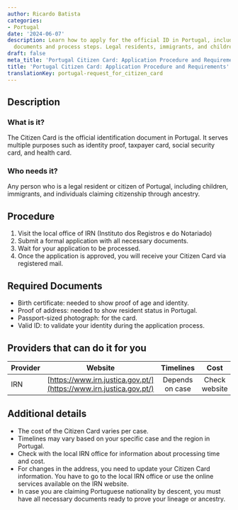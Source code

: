 ```yaml
---
author: Ricardo Batista
categories:
- Portugal
date: '2024-06-07'
description: Learn how to apply for the official ID in Portugal, including required
  documents and process steps. Legal residents, immigrants, and children eligible.
draft: false
meta_title: 'Portugal Citizen Card: Application Procedure and Requirements'
title: 'Portugal Citizen Card: Application Procedure and Requirements'
translationKey: portugal-request_for_citizen_card
---
```



## Description
### What is it?
The Citizen Card is the official identification document in Portugal. It serves multiple purposes such as identity proof, taxpayer card, social security card, and health card. 

### Who needs it?
Any person who is a legal resident or citizen of Portugal, including children, immigrants, and individuals claiming citizenship through ancestry.

## Procedure
1. Visit the local office of IRN (Instituto dos Registros e do Notariado)
2. Submit a formal application with all necessary documents.
3. Wait for your application to be processed.
4. Once the application is approved, you will receive your Citizen Card via registered mail. 

## Required Documents
- Birth certificate: needed to show proof of age and identity.
- Proof of address: needed to show resident status in Portugal.
- Passport-sized photograph: for the card.
- Valid ID: to validate your identity during the application process.

## Providers that can do it for you

| Provider        |     Website            |     Timelines    |       Cost          |
| --------------- | ------------------- |  :-------------: | :-------------: |
| IRN                 |  [https://www.irn.justica.gov.pt/](https://www.irn.justica.gov.pt/) | Depends on case  |   Check website   |

## Additional details
- The cost of the Citizen Card varies per case.
- Timelines may vary based on your specific case and the region in Portugal.
- Check with the local IRN office for information about processing time and cost.
- For changes in the address, you need to update your Citizen Card information. You have to go to the local IRN office or use the online services available on the IRN website.
- In case you are claiming Portuguese nationality by descent, you must have all necessary documents ready to prove your lineage or ancestry.